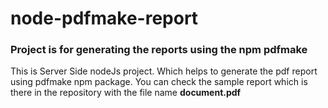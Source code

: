 # node-pdfmake-report
### Project is for generating the reports using the npm pdfmake
This is Server Side nodeJs project. Which helps to generate the pdf report using pdfmake npm package. 
You can check the sample report which is there in the repository with the file name __document.pdf__
